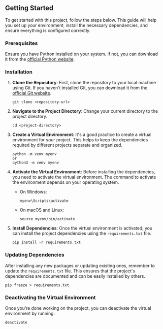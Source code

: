 ## Getting Started

To get started with this project, follow the steps below. This guide will help you set up your environment, install the necessary dependencies, and ensure everything is configured correctly.

### Prerequisites

Ensure you have Python installed on your system. If not, you can download it from the [official Python website](https://www.python.org/downloads/).

### Installation

1. **Clone the Repository**: First, clone the repository to your local machine using Git. If you haven't installed Git, you can download it from the [official Git website](https://git-scm.com/downloads).

    ```
    git clone <repository-url>
    ```

2. **Navigate to the Project Directory**: Change your current directory to the project directory.

    ```
    cd <project-directory>
    ```

3. **Create a Virtual Environment**: It's a good practice to create a virtual environment for your project. This helps to keep the dependencies required by different projects separate and organized.

    ```
    python -m venv myenv
    or
    python3 -m venv myenv
    
    ```

4. **Activate the Virtual Environment**: Before installing the dependencies, you need to activate the virtual environment. The command to activate the environment depends on your operating system.

    - On Windows:

        ```
        myenv\Scripts\activate
        ```

    - On macOS and Linux:

        ```
        source myenv/bin/activate
        ```

5. **Install Dependencies**: Once the virtual environment is activated, you can install the project dependencies using the `requirements.txt` file.

    ```
    pip install -r requirements.txt
    ```

### Updating Dependencies

After installing any new packages or updating existing ones, remember to update the `requirements.txt` file. This ensures that the project's dependencies are documented and can be easily installed by others.

```
pip freeze > requirements.txt
```

### Deactivating the Virtual Environment

Once you're done working on the project, you can deactivate the virtual environment by running:

```
deactivate
```
